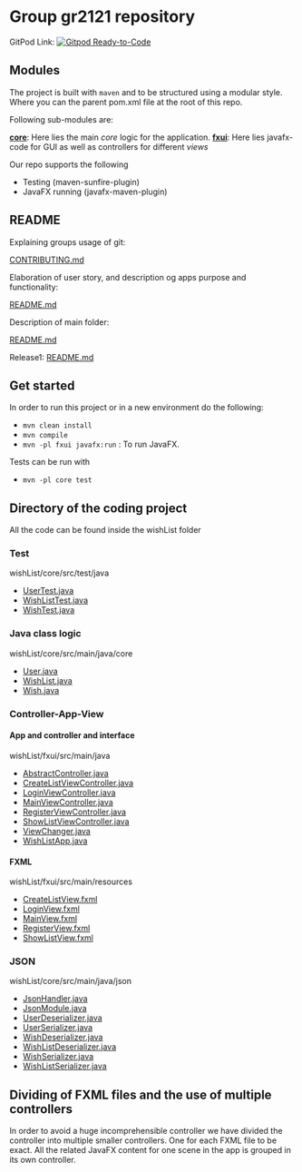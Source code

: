 # Group gr2121 repository

GitPod Link: [![Gitpod Ready-to-Code](https://img.shields.io/badge/Gitpod-Ready--to--Code-blue?logo=gitpod)](https://gitpod.idi.ntnu.no/#https://gitlab.stud.idi.ntnu.no/it1901/groups-2021/gr2121/gr2121)

## Modules

The project is built with `maven` and to be structured using a modular style. Where you can the parent pom.xml file at the root of this repo.

Following sub-modules are:

[**core**](wishList/core): Here lies the main _core_ logic for the application.
[**fxui**](wishList/fxui): Here lies javafx-code for GUI as well as controllers for different _views_

Our repo supports the following

- Testing (maven-sunfire-plugin)
- JavaFX running (javafx-maven-plugin)

## README

Explaining groups usage of git:

[CONTRIBUTING.md](CONTRIBUTING.md)

Elaboration of user story, and description og apps purpose and functionality:

[README.md](wishList/core/src/README.md)

Description of main folder:

[README.md](wishList/core/README.md)

Release1:
[README.md](docs/release1/README.md)

## Get started

In order to run this project or in a new environment do the following:

- `mvn clean install`
- `mvn compile`
- `mvn -pl fxui javafx:run` : To run JavaFX.

Tests can be run with

- `mvn -pl core test`

## Directory of the coding project

All the code can be found inside the wishList folder

### Test

wishList/core/src/test/java

- [UserTest.java](./wishList/core/src/test/java/UserTest.java)
- [WishListTest.java](./wishList/core/src/test/java/WishListTest.java)
- [WishTest.java](./wishList/core/src/test/java/WishTest.java)

### Java class logic

wishList/core/src/main/java/core

- [User.java](./wishList/core/src/main/java/core/User.java)
- [WishList.java](./wishList/core/src/main/java/core/WishList.java)
- [Wish.java](./wishList/core/src/main/java/core/Wish.java)

### Controller-App-View

#### App and controller and interface

wishList/fxui/src/main/java

- [AbstractController.java](./wishList/fxui/src/main/java/AbstractController.java)
- [CreateListViewController.java](./wishList/fxui/src/main/java/CreateListViewController.java)
- [LoginViewController.java](./wishList/fxui/src/main/java/LoginViewController.java)
- [MainViewController.java](./wishList/fxui/src/main/java/MainViewController.java)
- [RegisterViewController.java](./wishList/fxui/src/main/java/RegisterViewController.java)
- [ShowListViewController.java](./wishList/fxui/src/main/java/ShowListViewController.java)
- [ViewChanger.java](./wishList/fxui/src/main/java/ViewChanger.java)
- [WishListApp.java](./wishList/fxui/src/main/java/WishListApp.java)

#### FXML

wishList/fxui/src/main/resources

- [CreateListView.fxml](./wishList/fxui/src/main/resources/CreateListView.fxml)
- [LoginView.fxml](./wishList/fxui/src/main/resources/LoginView.fxml)
- [MainView.fxml](./wishList/fxui/src/main/resources/MainView.fxml)
- [RegisterView.fxml](./wishList/fxui/src/main/resources/RegisterView.fxml)
- [ShowListView.fxml](./wishList/fxui/src/main/resources/ShowListView.fxml)

### JSON

wishList/core/src/main/java/json

- [JsonHandler.java](./wishList/core/src/main/java/json/JsonHandler.java)
- [JsonModule.java](./wishList/core/src/main/java/json/JsonModule.java)
- [UserDeserializer.java](./wishList/core/src/main/java/json/UserDeserializer.java)
- [UserSerializer.java](./wishList/core/src/main/java/json/UserSerializer.java)
- [WishDeserializer.java](./wishList/core/src/main/java/json/WishDeserializer.java)
- [WishListDeserializer.java](./wishList/core/src/main/java/json/WishListDeserializer.java)
- [WishSerializer.java](./wishList/core/src/main/java/json/WishSerializer.java)
- [WishListSerializer.java](./wishList/core/src/main/java/json/WishListSerializer.java)

## Dividing of FXML files and the use of multiple controllers

In order to avoid a huge incomprehensible controller we have divided the controller into multiple smaller controllers. One for each FXML file to be exact. All the related JavaFX content for one scene in the app is grouped in its own controller.
